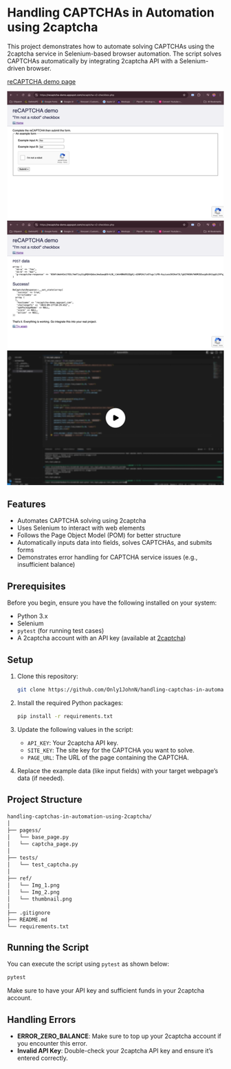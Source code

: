 # Handling CAPTCHAs in Automation using 2captcha

This project demonstrates how to automate solving CAPTCHAs using the 2captcha service in Selenium-based browser automation. The script solves CAPTCHAs automatically by integrating 2captcha API with a Selenium-driven browser.

[reCAPTCHA demo page](https://recaptcha-demo.appspot.com/recaptcha-v2-checkbox.php)

![Website Screenshot1](ref/Img_1.png)
![Website Screenshot2](ref/Img_2.png)
[![Watch the demo video](ref/thumbnail.png)](https://youtu.be/10X5B2aSK9Y?si=Slc58HEc37Np2eSq)

## Features

- Automates CAPTCHA solving using 2captcha
- Uses Selenium to interact with web elements
- Follows the Page Object Model (POM) for better structure
- Automatically inputs data into fields, solves CAPTCHAs, and submits forms
- Demonstrates error handling for CAPTCHA service issues (e.g., insufficient balance)

## Prerequisites

Before you begin, ensure you have the following installed on your system:

- Python 3.x
- Selenium
- `pytest` (for running test cases)
- A 2captcha account with an API key (available at [2captcha](https://2captcha.com))

## Setup

1. Clone this repository:
   ```bash
   git clone https://github.com/Only1JohnN/handling-captchas-in-automation-using_2captcha
   ```

2. Install the required Python packages:
   ```bash
   pip install -r requirements.txt
   ```

3. Update the following values in the script:
   - `API_KEY`: Your 2captcha API key.
   - `SITE_KEY`: The site key for the CAPTCHA you want to solve.
   - `PAGE_URL`: The URL of the page containing the CAPTCHA.

4. Replace the example data (like input fields) with your target webpage’s data (if needed).

## Project Structure

```
handling-captchas-in-automation-using-2captcha/
│
├── pagess/                       
│   └── base_page.py
│   └── captcha_page.py
│
├── tests/                       
│   └── test_captcha.py     
│
├── ref/                          
│   └── Img_1.png                
│   └── Img_2.png                 
│   └── thumbnail.png              
│
├── .gitignore
├── README.md          
└── requirements.txt                  
```

## Running the Script

You can execute the script using `pytest` as shown below:

```bash
pytest
```

Make sure to have your API key and sufficient funds in your 2captcha account.



## Handling Errors

- **ERROR_ZERO_BALANCE**: Make sure to top up your 2captcha account if you encounter this error.
- **Invalid API Key**: Double-check your 2captcha API key and ensure it’s entered correctly.